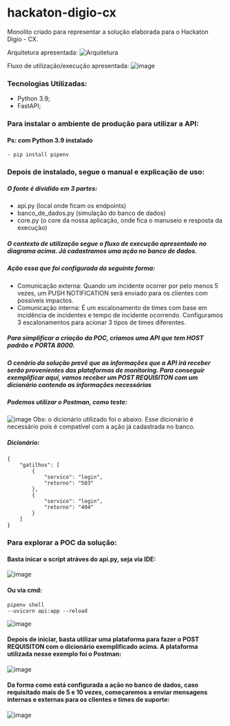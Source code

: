# hackaton-digio-cx

Monolito criado para representar a solução elaborada para o Hackaton Digio - CX.

Arquitetura apresentada:
![Arquitetura](https://user-images.githubusercontent.com/62901711/140655826-fbaf2eed-c48c-4acd-a99f-b2b990c3da44.png)

Fluxo de utilização/execução apresentada:
![image](https://user-images.githubusercontent.com/62901711/140655880-3b016059-76da-4418-9739-d060f61c668a.png)

### Tecnologias Utilizadas:
- Python 3.9;
- FastAPI;

### Para instalar o ambiente de produção para utilizar a API:
#### Ps: com Python 3.9 instalado
```console
- pip install pipenv
```

### Depois de instalado, segue o manual e explicação de uso:

##### O fonte é dividido em 3 partes:

- api.py (local onde ficam os endpoints)
- banco_de_dados.py (simulação do banco de dados)
- core.py (o core da nossa aplicação, onde fica o manuseio e resposta da execução)

##### O contexto de utilização segue o fluxo de execução apresentado no diagrama acima. Já cadastramos uma ação no banco de dados.
##### Ação essa que foi configurada da seguinte forma:

- Comunicação externa: Quando um incidente ocorrer por pelo menos 5 vezes, um PUSH NOTIFICATION será enviado para os clientes com possíveis impactos.
- Comunicação interna: É um escalonamento de times com base em incidência de incidentes e tempo de incidente ocorrendo. Configuramos 3 escalonamentos para acionar 3 tipos de times diferentes.

##### Para simplificar a criação da POC, criamos uma API que tem HOST padrão e PORTA 8000.
##### O cenário da solução prevê que as informações que a API irá receber serão provenientes das plataformas de monitoring. Para conseguir exemplificar aqui, vamos receber um POST REQUISITON com um dicionário contendo as informações necessárias
##### Podemos utilizar o Postman, como teste:
![image](https://user-images.githubusercontent.com/62901711/140670488-292e4900-7126-4740-aa8f-a2ed268179c6.png)
Obs: o dicionário utilizado foi o abaixo. Esse dicionário é necessário pois é compatível com a ação já cadastrada no banco.
##### Dicionário:
```console
{
	"gatilhos": [
		{
			"servico": "login",
			"retorno": "503"
		},
		{
			"servico": "login",
			"retorno": "404"
		}
	]
}
```

### Para explorar a POC da solução:
#### Basta inicar o script atráves do api.py, seja via IDE:
![image](https://user-images.githubusercontent.com/62901711/140670620-2f7ad3f6-f52f-4907-950e-e814288c2a95.png)
#### Ou via cmd:
```console
pipenv shell
--uvicorn api:app --reload
```
![image](https://user-images.githubusercontent.com/62901711/140670849-57ab1f9d-4ad9-4562-89bd-e031432ffd93.png)
#### Depois de iniciar, basta utilizar uma plataforma para fazer o POST REQUISITON com o dicionário exemplificado acima. A plataforma utilizada nesse exemplo foi o Postman:
![image](https://user-images.githubusercontent.com/62901711/140670988-1c283ff5-b15a-4016-91a0-06c3f5e508bf.png)

#### Da forma como está configurada a ação no banco de dados, caso requisitado mais de 5 e 10 vezes, começaremos a enviar mensagens internas e externas para os clientes e times de suporte:
![image](https://user-images.githubusercontent.com/62901711/140671112-d220c7af-d745-429a-93b1-790ae890636d.png)
